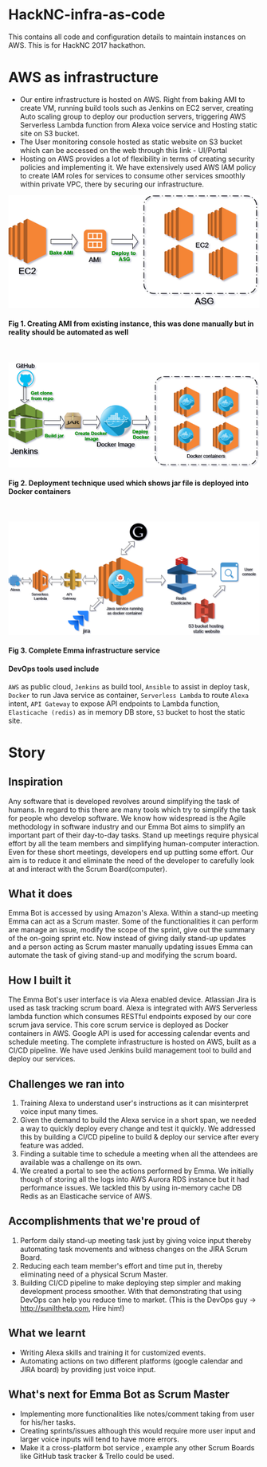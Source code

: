 # HackNC-infra-as-code
This contains all code and configuration details to maintain instances on AWS. This is for HackNC 2017 hackathon.

# AWS as infrastructure
* Our entire infrastructure is hosted on AWS. Right from baking AMI to create VM, running build tools such as Jenkins on EC2 server, creating Auto scaling group to deploy our production servers, triggering AWS Serverless Lambda function from Alexa voice service and Hosting static site on S3 bucket.
* The User monitoring console hosted as static website on S3 bucket which can be accessed on the web through this link - UI/Portal
* Hosting on AWS provides a lot of flexibility in terms of creating security policies and implementing it. We have extensively used AWS IAM policy to create IAM roles for services to consume other services smoothly within private VPC, there by securing our infrastructure.

![deploy](bake-ami.png)
#### Fig 1. Creating AMI from existing instance, this was done manually but in reality should be automated as well
<br><br>
![deploy](deploy.png)
#### Fig 2. Deployment technique used which shows jar file is deployed into Docker containers
<br><br>
![deploy](infra.png)
#### Fig 3. Complete Emma infrastructure service

#### DevOps tools used include
`AWS` as public cloud, `Jenkins` as build tool, `Ansible` to assist in deploy task, `Docker` to run Java service as container, `Serverless Lambda` to route `Alexa` intent, `API Gateway` to expose API endpoints to Lambda function, `Elasticache (redis)` as in memory DB store, `S3` bucket to host the static site.  


# Story
## Inspiration
Any software that is developed revolves around simplifying the task of humans. In regard to this there are many tools which try to simplify the task for people who develop software. We know how widespread is the Agile methodology in software industry and our Emma Bot aims to simplify an important part of their day-to-day tasks. Stand up meetings require physical effort by all the team members and simplifying human-computer interaction. Even for these short meetings, developers end up putting some effort. Our aim is to reduce it and eliminate the need of the developer to carefully look at and interact with the Scrum Board(computer).

## What it does
Emma Bot is accessed by using Amazon's Alexa. Within a stand-up meeting Emma can act as a Scrum master. Some of the functionalities it can perform are manage an issue, modify the scope of the sprint, give out the summary of the on-going sprint etc. Now instead of giving daily stand-up updates and a person acting as Scrum master manually updating issues Emma can automate the task of giving stand-up and modifying the scrum board.

## How I built it
The Emma Bot's user interface is via Alexa enabled device. Atlassian Jira is used as task tracking scrum board. Alexa is integrated with AWS Serverless lambda function which consumes RESTful endpoints exposed by our core scrum java service. This core scrum service is deployed as Docker containers in AWS. Google API is used for accessing calendar events and schedule meeting. The complete infrastructure is hosted on AWS, built as a CI/CD pipeline. We have used Jenkins build management tool to build and deploy our services.

## Challenges we ran into
1) Training Alexa to understand user's instructions as it can misinterpret voice input many times.
2) Given the demand to build the Alexa service in a short span, we needed a way to quickly deploy every change and test it quickly. We addressed this by building a CI/CD pipeline to build & deploy our service after every feature was added.
3) Finding a suitable time to schedule a meeting when all the attendees are available was a challenge on its own.
4) We created a portal to see the actions performed by Emma. We initially though of storing all the logs into AWS Aurora RDS instance but it had performance issues. We tackled this by using in-memory cache DB Redis as an Elasticache service of AWS.

## Accomplishments that we're proud of
1) Perform daily stand-up meeting task just by giving voice input thereby automating task movements and witness changes on the JIRA Scrum Board.
2) Reducing each team member's effort and time put in, thereby eliminating need of a physical Scrum Master.
3) Building CI/CD pipeline to make deploying step simpler and making development process smoother. With that demonstrating that using DevOps can help you reduce time to market. (This is the DevOps guy -> http://suniltheta.com, Hire him!)

## What we learnt
* Writing Alexa skills and training it for customized events.
* Automating actions on two different platforms (google calendar and JIRA board) by providing just voice input.

## What's next for Emma Bot as Scrum Master
* Implementing more functionalities like notes/comment taking from user for his/her tasks.
* Creating sprints/issues although this would require more user input and larger voice inputs will tend to have more errors.
* Make it a cross-platform bot service , example any other Scrum Boards like GitHub task tracker & Trello could be used.
